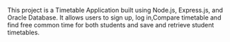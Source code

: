 This project is a Timetable Application  built using Node.js, Express.js, and Oracle Database. It allows users to sign up, log in,Compare timetable and find free common time for both students and save and retrieve student timetables.
